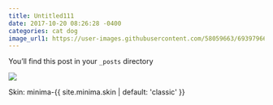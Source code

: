 ```yaml
---
title: Untitled111
date: 2017-10-20 08:26:28 -0400
categories: cat dog
image_url1: https://user-images.githubusercontent.com/58059663/69397966-8c7d5400-0d2b-11ea-8b31-f2dae215c246.png
---
```

You’ll find this post in your `_posts` directory

  <img src="{{ page.image_url1 }}" />

Skin:
minima-{{ site.minima.skin | default: 'classic' }}